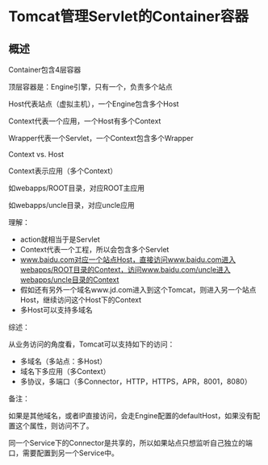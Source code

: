 # Tomcat管理Servlet的Container容器

## 概述

Container包含4层容器

顶层容器是：Engine引擎，只有一个，负责多个站点

Host代表站点（虚拟主机），一个Engine包含多个Host

Context代表一个应用，一个Host有多个Context

Wrapper代表一个Servlet，一个Context包含多个Wrapper

  


Context vs. Host

Context表示应用（多个Context）

如webapps/ROOT目录，对应ROOT主应用

如webapps/uncle目录，对应uncle应用

  


  


  


理解：

* action就相当于是Servlet
* Context代表一个工程，所以会包含多个Servlet
* www.baidu.com对应一个站点Host，直接访问www.baidu.com进入webapps/ROOT目录的Context，访问www.baidu.com/uncle进入webapps/uncle目录的Context
* 假如还有另外一个域名www.jd.com进入到这个Tomcat，则进入另一个站点Host，继续访问这个Host下的Context
* 多Host可以支持多域名

综述：

从业务访问的角度看，Tomcat可以支持如下的访问：

* 多域名（多站点：多Host）
* 域名下多应用（多Context）
* 多协议，多端口（多Connector，HTTP，HTTPS，APR，8001，8080）

  


备注：

如果是其他域名，或者IP直接访问，会走Engine配置的defaultHost，如果没有配置这个属性，则访问不了。

同一个Service下的Connector是共享的，所以如果站点只想监听自己独立的端口，需要配置到另一个Service中。

  


  


